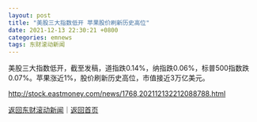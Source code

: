 ```yaml
---
layout: post
title: "美股三大指数低开 苹果股价刷新历史高位"
date: 2021-12-13 22:30:21 +0800
categories: emnews
tags: 东财滚动新闻
---
```


美股三大指数低开，截至发稿，道指跌0.14%，纳指跌0.06%，标普500指数跌0.07%。苹果涨近1%，股价刷新历史高位，市值接近3万亿美元。

<http://stock.eastmoney.com/news/1768,202112132212088788.html>

[返回东财滚动新闻](//finews.withounder.com/emnews/)｜[返回首页](//finews.withounder.com/)